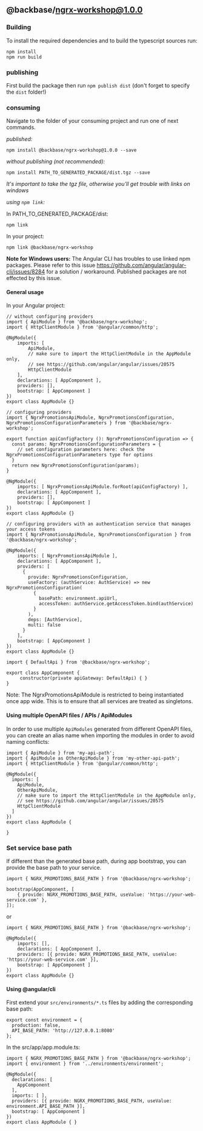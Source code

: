 ## @backbase/ngrx-workshop@1.0.0

### Building

To install the required dependencies and to build the typescript sources run:
```
npm install
npm run build
```

### publishing

First build the package then run ```npm publish dist``` (don't forget to specify the `dist` folder!)

### consuming

Navigate to the folder of your consuming project and run one of next commands.

_published:_

```
npm install @backbase/ngrx-workshop@1.0.0 --save
```

_without publishing (not recommended):_

```
npm install PATH_TO_GENERATED_PACKAGE/dist.tgz --save
```

_It's important to take the tgz file, otherwise you'll get trouble with links on windows_

_using `npm link`:_

In PATH_TO_GENERATED_PACKAGE/dist:
```
npm link
```

In your project:
```
npm link @backbase/ngrx-workshop
```

__Note for Windows users:__ The Angular CLI has troubles to use linked npm packages.
Please refer to this issue https://github.com/angular/angular-cli/issues/8284 for a solution / workaround.
Published packages are not effected by this issue.


#### General usage

In your Angular project:


```
// without configuring providers
import { ApiModule } from '@backbase/ngrx-workshop';
import { HttpClientModule } from '@angular/common/http';

@NgModule({
    imports: [
        ApiModule,
        // make sure to import the HttpClientModule in the AppModule only,
        // see https://github.com/angular/angular/issues/20575
        HttpClientModule
    ],
    declarations: [ AppComponent ],
    providers: [],
    bootstrap: [ AppComponent ]
})
export class AppModule {}
```

```
// configuring providers
import { NgrxPromotionsApiModule, NgrxPromotionsConfiguration, NgrxPromotionsConfigurationParameters } from '@backbase/ngrx-workshop';

export function apiConfigFactory (): NgrxPromotionsConfiguration => {
  const params: NgrxPromotionsConfigurationParameters = {
    // set configuration parameters here: check the NgrxPromotionsConfigurationParameters type for options
  }
  return new NgrxPromotionsConfiguration(params);
}

@NgModule({
    imports: [ NgrxPromotionsApiModule.forRoot(apiConfigFactory) ],
    declarations: [ AppComponent ],
    providers: [],
    bootstrap: [ AppComponent ]
})
export class AppModule {}
```

```
// configuring providers with an authentication service that manages your access tokens
import { NgrxPromotionsApiModule, NgrxPromotionsConfiguration } from '@backbase/ngrx-workshop';

@NgModule({
    imports: [ NgrxPromotionsApiModule ],
    declarations: [ AppComponent ],
    providers: [
      {
        provide: NgrxPromotionsConfiguration,
        useFactory: (authService: AuthService) => new NgrxPromotionsConfiguration(
          {
            basePath: environment.apiUrl,
            accessToken: authService.getAccessToken.bind(authService)
          }
        ),
        deps: [AuthService],
        multi: false
      }
    ],
    bootstrap: [ AppComponent ]
})
export class AppModule {}
```

```
import { DefaultApi } from '@backbase/ngrx-workshop';

export class AppComponent {
	 constructor(private apiGateway: DefaultApi) { }
}
```

Note: The NgrxPromotionsApiModule is restricted to being instantiated once app wide.
This is to ensure that all services are treated as singletons.

#### Using multiple OpenAPI files / APIs / ApiModules
In order to use multiple `ApiModules` generated from different OpenAPI files,
you can create an alias name when importing the modules
in order to avoid naming conflicts:
```
import { ApiModule } from 'my-api-path';
import { ApiModule as OtherApiModule } from 'my-other-api-path';
import { HttpClientModule } from '@angular/common/http';

@NgModule({
  imports: [
    ApiModule,
    OtherApiModule,
    // make sure to import the HttpClientModule in the AppModule only,
    // see https://github.com/angular/angular/issues/20575
    HttpClientModule
  ]
})
export class AppModule {

}
```


### Set service base path
If different than the generated base path, during app bootstrap, you can provide the base path to your service.

```
import { NGRX_PROMOTIONS_BASE_PATH } from '@backbase/ngrx-workshop';

bootstrap(AppComponent, [
    { provide: NGRX_PROMOTIONS_BASE_PATH, useValue: 'https://your-web-service.com' },
]);
```
or

```
import { NGRX_PROMOTIONS_BASE_PATH } from '@backbase/ngrx-workshop';

@NgModule({
    imports: [],
    declarations: [ AppComponent ],
    providers: [{ provide: NGRX_PROMOTIONS_BASE_PATH, useValue: 'https://your-web-service.com' }],
    bootstrap: [ AppComponent ]
})
export class AppModule {}
```


#### Using @angular/cli
First extend your `src/environments/*.ts` files by adding the corresponding base path:

```
export const environment = {
  production: false,
  API_BASE_PATH: 'http://127.0.0.1:8080'
};
```

In the src/app/app.module.ts:
```
import { NGRX_PROMOTIONS_BASE_PATH } from '@backbase/ngrx-workshop';
import { environment } from '../environments/environment';

@NgModule({
  declarations: [
    AppComponent
  ],
  imports: [ ],
  providers: [{ provide: NGRX_PROMOTIONS_BASE_PATH, useValue: environment.API_BASE_PATH }],
  bootstrap: [ AppComponent ]
})
export class AppModule { }
```
